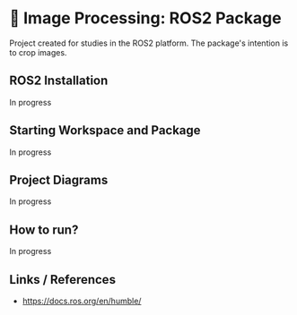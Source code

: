 # :robot: Image Processing: ROS2 Package

Project created for studies in the ROS2 platform. The package's intention is to crop images.

## ROS2 Installation
In progress

## Starting Workspace and Package
In progress

## Project Diagrams
In progress

## How to run?
In progress

## Links / References
* https://docs.ros.org/en/humble/
